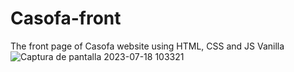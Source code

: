 # Casofa-front
The front page of Casofa website using HTML, CSS and JS Vanilla
![Captura de pantalla 2023-07-18 103321](https://github.com/maiaaaam/Casofa-front/assets/112764486/8b0a5b63-16fd-464f-8a5e-69db9792f1af)
